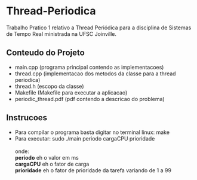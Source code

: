 # Thread-Periodica
Trabalho Pratico 1 relativo a Thread Periódica para a disciplina de Sistemas de Tempo Real ministrada na UFSC Joinville.

## Conteudo do Projeto
- main.cpp (programa principal contendo as implementacoes)
- thread.cpp (implementacao dos metodos da classe para a thread periodica)
- thread.h (escopo da classe)
- Makefile (Makefile para executar a aplicacao)
- periodic_thread.pdf (pdf contendo a descricao do problema)

## Instrucoes
- Para compilar o programa basta digitar no terminal linux: make
- Para executar: sudo ./main periodo cargaCPU prioridade <br><br>
onde:<br>
    <b>periodo</b> eh o valor em ms<br>
    <b>cargaCPU</b> eh o fator de carga<br>
    <b>prioridade</b> eh o fator de prioridade da tarefa variando de 1 a 99<br>
